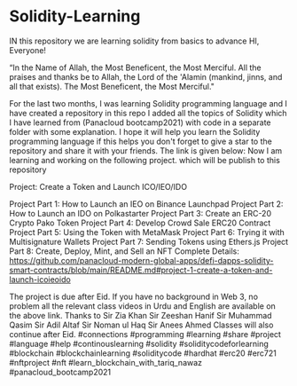 # Solidity-Learning
IN this repository we are learning solidity from basics to advance
HI, Everyone! 

“In the Name of Allah, the Most Beneficent, the Most Merciful. All the praises and thanks be to Allah, the Lord of the 'Alamin (mankind, jinns, and all that exists). The Most Beneficent, the Most Merciful."

For the last two months, I was learning Solidity programming language and I have created a repository in this repo I added all the topics of Solidity which I have learned from (Panacloud bootcamp2021) with code in a separate folder with some explanation. I hope it will help you learn the Solidity programming language if this helps you don't forget to give a star to the repository and share it with your friends. The link is given below:
Now I am learning and working on the following project.
which will be publish to this repository 

Project: Create a Token and Launch ICO/IEO/IDO

Project Part 1: How to Launch an IEO on Binance Launchpad
Project Part 2: How to Launch an IDO on Polkastarter
Project Part 3: Create an ERC-20 Crypto Pako Token
Project Part 4: Develop Crowd Sale ERC20 Contract
Project Part 5: Using the Token with MetaMask
Project Part 6: Trying it with Multisignature Wallets
Project Part 7: Sending Tokens using Ethers.js
Project Part 8: Create, Deploy, Mint, and Sell an NFT
Complete Details:
https://github.com/panacloud-modern-global-apps/defi-dapps-solidity-smart-contracts/blob/main/README.md#project-1-create-a-token-and-launch-icoieoido

The project is due after Eid. 
If you have no background in Web 3, no problem all the relevant class videos in Urdu and English are available on the above link. 
Thanks to Sir Zia Khan Sir Zeeshan Hanif Sir Muhammad Qasim Sir Adil Altaf Sir Noman ul Haq Sir Anees Ahmed
Classes will also continue after Eid.
#connections #programming #learning #share #project #language #help #continouslearning #solidity #soliditycodeforlearning #blockchain #blockchainlearning #soliditycode #hardhat #erc20 #erc721 #nftproject #nft #learn_blockchain_with_tariq_nawaz #panacloud_bootcamp2021
